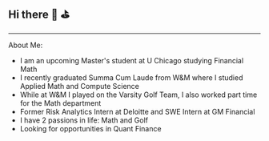 ## Hi there 🧮 ⛳️ 
-------------------------------------------------------------
About Me:
- I am an upcoming Master's student at U Chicago studying Financial Math
- I recently graduated Summa Cum Laude from W&M where I studied Applied Math and Compute Science
- While at W&M I played on the Varsity Golf Team, I also worked part time for the Math department
- Former Risk Analytics Intern at Deloitte and SWE Intern at GM Financial
- I have 2 passions in life: Math and Golf
- Looking for opportunities in Quant Finance 
